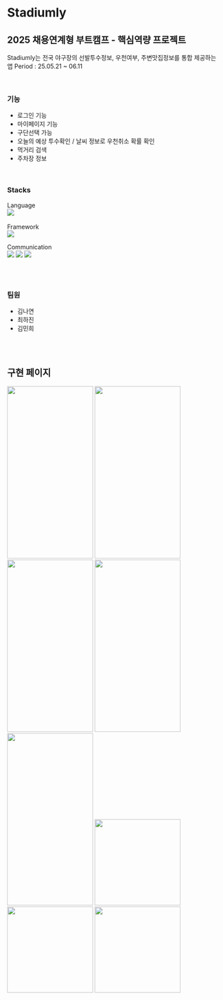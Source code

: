 # Stadiumly
## 2025 채용연계형 부트캠프 - 핵심역량 프로젝트

Stadiumly는 전국 야구장의 선발투수정보, 우천여부, 주변맛집정보를 통합 제공하는 앱
Period : 25.05.21 ~ 06.11
<br/>

<br/>

### 기능
- 로그인 기능
- 마이페이지 기능
- 구단선택 가능
- 오늘의 예상 투수확인 / 날씨 정보로 우천취소 확률 확인 
- 먹거리 검색
- 주차장 정보 




<br/>

### Stacks

Language
<br/>
<img src="https://img.shields.io/badge/swift-%23FA7343.svg?&style=for-the-badge&logo=swift&logoColor=white" />
<br/>
<br/>
Framework
<br/>
<img src="https://img.shields.io/badge/uikit-%232396F3.svg?&style=for-the-badge&logo=uikit&logoColor=white" />

Communication
<br/>
<img src="https://img.shields.io/badge/github-%23181717.svg?&style=for-the-badge&logo=github&logoColor=white" />
<img src="https://img.shields.io/badge/figma-%23F24E1E.svg?&style=for-the-badge&logo=figma&logoColor=white" />
<img src="https://img.shields.io/badge/notion-%23000000.svg?&style=for-the-badge&logo=notion&logoColor=white" />


<br/>
<br/>


### 팀원 
- 김나연
- 최하진
- 김민희

<br/>
<br/>


## 구현 페이지 

<img src="https://github.com/user-attachments/assets/dc549e7f-e837-4959-b497-f652680862ca" width="200" height="400"/>
<img src="https://github.com/user-attachments/assets/b3165f1b-6c67-475a-99f2-97775232e511" width="200" height="400"/>
<img src="https://github.com/user-attachments/assets/eeab603b-5526-4c07-8bce-9b0e06d6093e" width="200" height="400"/>
<img src="https://github.com/user-attachments/assets/a27593e3-4f43-40dd-9b3c-ed399a0d09d8" width="200" height="400"/>
<br/>
<img src="https://github.com/user-attachments/assets/48252daa-9afa-4615-a741-3a6bbd322cfa" width="200" height="400"/>
<img src="https://github.com/user-attachments/assets/2f63cdde-ec14-446e-bae2-ca2dc0e94198" width="200" hieght="400"/>
<img src="https://github.com/user-attachments/assets/e01d146d-42d9-4a4a-99f5-14fe2a177f8f" width="200" hieght="400"/>
<img src="https://github.com/user-attachments/assets/ec2c8690-df25-4a53-bef1-daeb6756ba3c" width="200" hieght="400"/>






